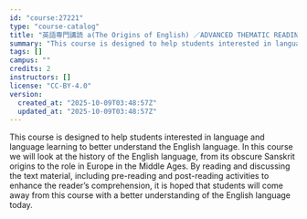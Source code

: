 ```yaml
---
id: "course:27221"
type: "course-catalog"
title: "英語専門講読 a(The Origins of English) ／ADVANCED THEMATIC READING (A)"
summary: "This course is designed to help students interested in language and language learning to better understand the English l…"
tags: []
campus: ""
credits: 2
instructors: []
license: "CC-BY-4.0"
version:
  created_at: "2025-10-09T03:48:57Z"
  updated_at: "2025-10-09T03:48:57Z"
---
```

This course is designed to help students interested in language and language learning to better understand the English language. In this course we will look at the history of the English language, from its obscure Sanskrit origins to the role in Europe in the Middle Ages. By reading and discussing the text material, including pre-reading and post-reading activities to enhance the reader’s comprehension, it is hoped that students will come away from this course with a better understanding of the English language today.
